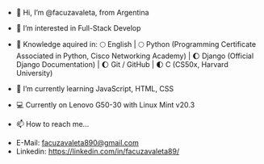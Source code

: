 - 👋 Hi, I’m @facuzavaleta, from Argentina

- 👀 I’m interested in Full-Stack Develop

- 📖 Knowledge aquired in:
   🌕 English | 
   🌕 Python (Programming Certificate Associated in Python, Cisco Networking Academy) | 
   🌔 Django (Official Django Documentation) | 
   🌔 Git / GitHub | 
   🌓 C (CS50x, Harvard University)
 
- 🌱 I’m currently learning JavaScript, HTML, CSS

- 💻 Currently on Lenovo G50-30 with Linux Mint v20.3

- 📫 How to reach me...
*   E-Mail: facuzavaleta890@gmail.com
*   Linkedin: https://linkedin.com/in/facuzavaleta89/

<!---
facuzavaleta/facuzavaleta is a ✨ special ✨ repository because its `README.md` (this file) appears on your GitHub profile.
You can click the Preview link to take a look at your changes.
--->
